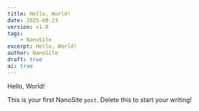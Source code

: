 ```yaml
---
title: Hello, World!
date: 2025-08-23
version: v1.0
tags:
	- NanoSite
excerpt: Hello, World!
author: NanoSite
draft: true
ai: true
---
```


Hello, World!

This is your first NanoSite `post`. Delete this to start your writing!
